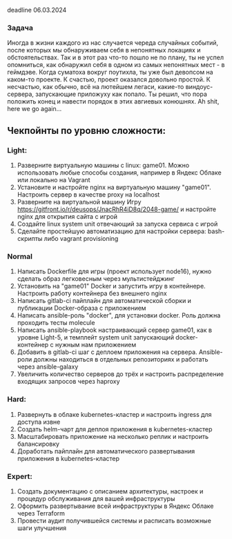 deadline 06.03.2024
### Задача
﻿Иногда в жизни каждого из нас случается череда случайных событий, после которых мы обнаруживаем себя в непонятных локациях и обстоятельствах. Так и в этот раз что-то пошло не по плану, ты не успел опомниться, как обнаружил себя в одном из самых непонятных мест - в геймдэве. Когда суматоха вокруг поутихла, ты уже был девопсом на каком-то проекте. К счастью, проект оказался довольно простой. К несчастью, как обычно, всё на лютейшем легаси, какие-то виндоус-сервера, запускающие приложуху как попало. Ты решил, что пора положить конец и навести порядок в этих авгиевых конюшнях. Ah shit, here we go again...

## Чекпойнты по уровню сложности:
### Light:
1.	Разверните виртуальную машины с linux: game01. Можно использовать любые способы создания, например в Яндекс Облаке или локально на Vagrant
2.	Установите и настройте nginx на виртуальную машину "game01". Настроить сервер в качестве proxy на localhost
3.	Разверните на виртуальной машину Игру https://gitfront.io/r/deusops/JnacRhR4iD8q/2048-game/ и настройте nginx для открытия сайта с игрой
4.	Создайте linux system unit отвечающий за запуска сервиса с игрой
5.	Сделайте простейшую автоматизацию для настройки сервера: bash-скрипты либо vagrant provisioning
### Normal
1.	Написать Dockerfile для игры (проект использует node16), нужно сделать образ легковесным через мультистейджинг
2.	Установить на "game01" Docker и запустить игру в контейнере. Настроить работу контейнера без внешнего nginx
3.	Написать gitlab-ci пайплайн для автоматической сборки и публикации Docker-образа с приложением
4.	Написать ansible-роль "docker", для установки docker. Роль должна проходить тесты molecule
5.	Написать ansible-playbook настраивающий сервер game01, как в уровне Light-5, и темплейт system unit запускающий docker-контейнер с нужным нам приложением
6.	Добавить в gitlab-ci шаг с деплоем приложения на сервера. Ansible-роли должны находиться в отдельных репозиториях и работать через ansible-galaxy
7.	Увеличить количество серверов до трёх и настроить распределение входящих запросов через haproxy
### Hard:
1.	Развернуть в облаке kubernetes-кластер и настроить ingress для доступа извне
2.	Создать helm-чарт для деплоя приложения в kubernetes-кластер
3.	Масштабировать приложение на несколько реплик и настроить балансировку
4.	Доработать пайплайн для автоматического развертывания приложения в kubernetes-кластер
### Expert:
1.	Создать документацию с описанием архитектуры, настроек и процедур обслуживания для вашей инфраструктуры
2.	Оформить развертывание всей инфраструктуры в Яндекс Облаке через Terraform
3.	Провести аудит получившейся системы и расписать возможные шаги улучшения
